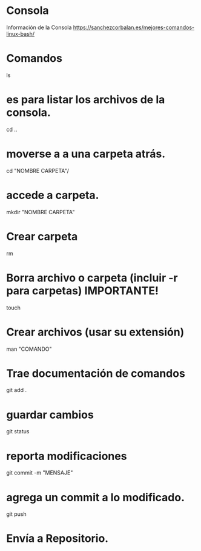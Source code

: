 # Consola
Información de la Consola
https://sanchezcorbalan.es/mejores-comandos-linux-bash/
# Comandos
ls 
# es para listar los archivos de la consola.
cd .. 
# moverse a a una carpeta atrás.
cd "NOMBRE CARPETA"/
# accede a carpeta.
mkdir "NOMBRE CARPETA"
# Crear carpeta
rm
# Borra archivo o carpeta (incluir -r para carpetas) IMPORTANTE!
touch
# Crear archivos (usar su extensión)
man "COMANDO"
# Trae documentación de comandos
git add .
# guardar cambios
git status
# reporta modificaciones
git commit -m "MENSAJE"
# agrega un commit a lo modificado.
git push
# Envía a Repositorio.
